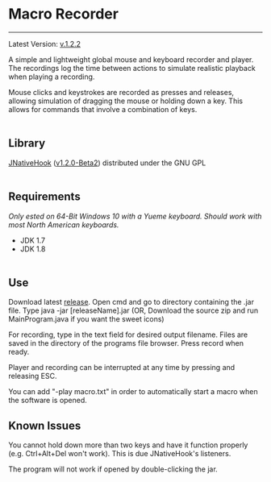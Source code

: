 Macro Recorder
=============
------------------------------------------
Latest Version: [v.1.2.2][releases]

A simple and lightweight global mouse and keyboard recorder and player. The recordings log the time between actions to simulate realistic playback when playing a recording. 

Mouse clicks and keystrokes are recorded as presses and releases, allowing simulation of dragging the mouse or holding down a key. This allows for commands that involve a combination of keys.
<br></br>

Library
----
[JNativeHook][home] ([v1.2.0-Beta2][git]) distributed under the GNU GPL
<br></br>

Requirements
----
*Only ested on 64-Bit Windows 10 with a Yueme keyboard. Should work with most North American keyboards.*

- JDK 1.7
- JDK 1.8
<br></br>

Use
----
Download latest [release][releases]. Open cmd and go to directory containing the .jar file. Type java -jar [releaseName].jar
(OR, Download the source zip and run MainProgram.java if you want the sweet icons)

For recording, type in the text field for desired output filename. Files are saved in the directory of the programs file browser. Press record when ready.

Player and recording can be interrupted at any time by pressing and releasing ESC.

You can add "-play macro.txt" in order to automatically start a macro when the software is opened.

Known Issues
----
You cannot hold down more than two keys and have it function properly (e.g. Ctrl+Alt+Del won't work). This is due JNativeHook's listeners.

The program will not work if opened by double-clicking the jar.

[home]:https://code.google.com/p/jnativehook/
[git]:https://github.com/kwhat/jnativehook/releases
[releases]:https://github.com/8bitFra/macroRecorder/releases
    
